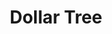 ---
title: "Dollar Tree"
url: /springfield/dollar-tree-west-jefferson-street/
shop: variety store
---